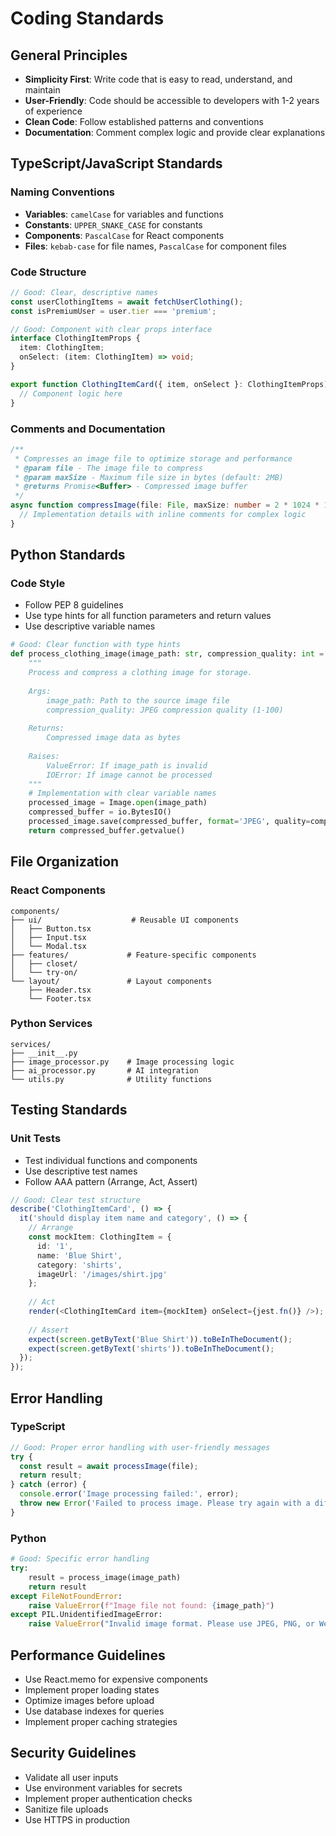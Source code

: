 # Coding Standards

## General Principles

- **Simplicity First**: Write code that is easy to read, understand, and maintain
- **User-Friendly**: Code should be accessible to developers with 1-2 years of experience
- **Clean Code**: Follow established patterns and conventions
- **Documentation**: Comment complex logic and provide clear explanations

## TypeScript/JavaScript Standards

### Naming Conventions
- **Variables**: `camelCase` for variables and functions
- **Constants**: `UPPER_SNAKE_CASE` for constants
- **Components**: `PascalCase` for React components
- **Files**: `kebab-case` for file names, `PascalCase` for component files

### Code Structure
```typescript
// Good: Clear, descriptive names
const userClothingItems = await fetchUserClothing();
const isPremiumUser = user.tier === 'premium';

// Good: Component with clear props interface
interface ClothingItemProps {
  item: ClothingItem;
  onSelect: (item: ClothingItem) => void;
}

export function ClothingItemCard({ item, onSelect }: ClothingItemProps) {
  // Component logic here
}
```

### Comments and Documentation
```typescript
/**
 * Compresses an image file to optimize storage and performance
 * @param file - The image file to compress
 * @param maxSize - Maximum file size in bytes (default: 2MB)
 * @returns Promise<Buffer> - Compressed image buffer
 */
async function compressImage(file: File, maxSize: number = 2 * 1024 * 1024): Promise<Buffer> {
  // Implementation details with inline comments for complex logic
}
```

## Python Standards

### Code Style
- Follow PEP 8 guidelines
- Use type hints for all function parameters and return values
- Use descriptive variable names

```python
# Good: Clear function with type hints
def process_clothing_image(image_path: str, compression_quality: int = 85) -> bytes:
    """
    Process and compress a clothing image for storage.
    
    Args:
        image_path: Path to the source image file
        compression_quality: JPEG compression quality (1-100)
        
    Returns:
        Compressed image data as bytes
        
    Raises:
        ValueError: If image_path is invalid
        IOError: If image cannot be processed
    """
    # Implementation with clear variable names
    processed_image = Image.open(image_path)
    compressed_buffer = io.BytesIO()
    processed_image.save(compressed_buffer, format='JPEG', quality=compression_quality)
    return compressed_buffer.getvalue()
```

## File Organization

### React Components
```
components/
├── ui/                    # Reusable UI components
│   ├── Button.tsx
│   ├── Input.tsx
│   └── Modal.tsx
├── features/             # Feature-specific components
│   ├── closet/
│   └── try-on/
└── layout/               # Layout components
    ├── Header.tsx
    └── Footer.tsx
```

### Python Services
```
services/
├── __init__.py
├── image_processor.py    # Image processing logic
├── ai_processor.py       # AI integration
└── utils.py              # Utility functions
```

## Testing Standards

### Unit Tests
- Test individual functions and components
- Use descriptive test names
- Follow AAA pattern (Arrange, Act, Assert)

```typescript
// Good: Clear test structure
describe('ClothingItemCard', () => {
  it('should display item name and category', () => {
    // Arrange
    const mockItem: ClothingItem = {
      id: '1',
      name: 'Blue Shirt',
      category: 'shirts',
      imageUrl: '/images/shirt.jpg'
    };
    
    // Act
    render(<ClothingItemCard item={mockItem} onSelect={jest.fn()} />);
    
    // Assert
    expect(screen.getByText('Blue Shirt')).toBeInTheDocument();
    expect(screen.getByText('shirts')).toBeInTheDocument();
  });
});
```

## Error Handling

### TypeScript
```typescript
// Good: Proper error handling with user-friendly messages
try {
  const result = await processImage(file);
  return result;
} catch (error) {
  console.error('Image processing failed:', error);
  throw new Error('Failed to process image. Please try again with a different file.');
}
```

### Python
```python
# Good: Specific error handling
try:
    result = process_image(image_path)
    return result
except FileNotFoundError:
    raise ValueError(f"Image file not found: {image_path}")
except PIL.UnidentifiedImageError:
    raise ValueError("Invalid image format. Please use JPEG, PNG, or WebP.")
```

## Performance Guidelines

- Use React.memo for expensive components
- Implement proper loading states
- Optimize images before upload
- Use database indexes for queries
- Implement proper caching strategies

## Security Guidelines

- Validate all user inputs
- Use environment variables for secrets
- Implement proper authentication checks
- Sanitize file uploads
- Use HTTPS in production
